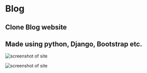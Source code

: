 # Blog
## Clone Blog website 

## Made using python, Django, Bootstrap etc.

![screenshot of site](https://github.com/sid030599/-blog/blob/main/Screenshot%202022-07-27%20at%208.37.44%20PM.png)


![screenshot of site](https://github.com/sid030599/-blog/blob/main/Screenshot%202022-07-27%20at%208.37.44%20PM.png)
